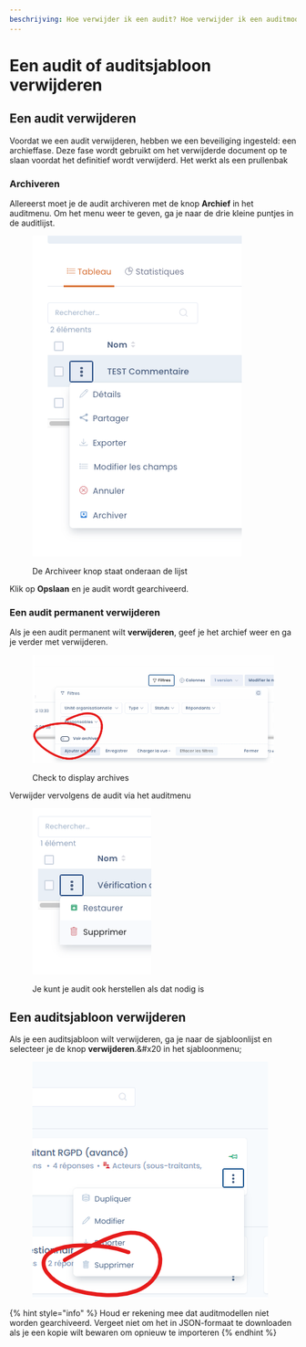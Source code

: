 ```yaml
---
beschrijving: Hoe verwijder ik een audit? Hoe verwijder ik een auditmodel?
---
```


# Een audit of auditsjabloon verwijderen

## Een audit verwijderen

Voordat we een audit verwijderen, hebben we een beveiliging ingesteld: een archieffase. Deze fase wordt gebruikt om het verwijderde document op te slaan voordat het definitief wordt verwijderd. Het werkt als een prullenbak &#x20;

### Archiveren

Allereerst moet je de audit archiveren met de knop **Archief** in het auditmenu. Om het menu weer te geven, ga je naar de drie kleine puntjes in de auditlijst.



<figure><img src="../../.gitbook/assets/image (4) (3) (1).png" alt=""><figcaption><p>De Archiveer knop staat onderaan de lijst</p></figcaption></figure>

Klik op **Opslaan** en je audit wordt gearchiveerd.

### Een audit permanent verwijderen

Als je een audit permanent wilt **verwijderen**, geef je het archief weer en ga je verder met verwijderen.&#x20;

<figure><img src="../../.gitbook/assets/image (35).png" alt=""><figcaption><p>Check to display archives</p></figcaption></figure>

Verwijder vervolgens de audit via het auditmenu

<figure><img src="../../.gitbook/assets/image (12) (2).png" alt=""><figcaption><p>Je kunt je audit ook herstellen als dat nodig is</p></figcaption></figure>

## Een auditsjabloon verwijderen

Als je een auditsjabloon wilt verwijderen, ga je naar de sjabloonlijst en selecteer je de knop **verwijderen**.&#x20 in het sjabloonmenu;

<figure><img src="../../.gitbook/assets/image (2) (1) (3) (1).png" alt=""><figcaption></figcaption></figure>

{% hint style="info" %}
Houd er rekening mee dat auditmodellen niet worden gearchiveerd. Vergeet niet om het in JSON-formaat te downloaden als je een kopie wilt bewaren om opnieuw te importeren &#x20;
{% endhint %}